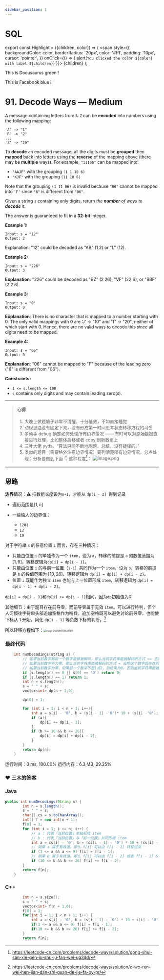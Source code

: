 ```yaml
---
sidebar_position: 1
---
```


# SQL

export const Highlight = ({children, color}) => (
<span
style={{
      backgroundColor: color,
      borderRadius: '20px',
      color: '#fff',
      padding: '10px',
      cursor: 'pointer',
    }}
onClick={() => {
alert(`You clicked the color ${color} with label ${children}`)
}}>
{children}
</span>
);

This is <Highlight color="#25c2a0">Docusaurus green</Highlight> !

This is <Highlight color="#1877F2">Facebook blue</Highlight> !

# 91. Decode Ways — Medium

A message containing letters from `A-Z` can be **encoded** into numbers using the following mapping:

```
'A' -> "1"
'B' -> "2"
...
'Z' -> "26"
```

To **decode** an encoded message, all the digits must be **grouped** then **mapped** back into letters using the **reverse** of the mapping above (there may be **multiple** ways). For example, `"11106"` can be mapped into:

- `"AAJF"` with the grouping `(1 1 10 6)`
- `"KJF"` with the grouping `(11 10 6)`

Note that the grouping `(1 11 06)` is invalid because `"06"` cannot be mapped into `'F'` since `"6"` is different from `"06"`.

Given a string `s` containing only digits, return _the **number** of ways to **decode** it_.

The answer is guaranteed to fit in a **32-bit** integer.

**Example 1:**

```
Input: s = "12"
Output: 2
```

Explanation: "12" could be decoded as "AB" (1 2) or "L" (12).

**Example 2:**

```
Input: s = "226"
Output: 3
```

**Explanation**: "226" could be decoded as "BZ" (2 26), "VF" (22 6), or "BBF" (2 2 6).

**Example 3:**

```
Input: s = "0"
Output: 0
```

**Explanation**: There is no character that is mapped to a number starting with 0.
The only valid mappings with 0 are 'J' -> "10" and 'T' -> "20", neither of which start with 0.
Hence, there are no valid ways to decode this since all digits need to be mapped.

**Example 4:**

```
Input: s = "06"
Output: 0
```

**Explanation**: "06" cannot be mapped to "F" because of the leading zero ("6" is different from "06").

**Constraints:**

- `1 <= s.length <= 100`
- `s` contains only digits and may contain leading zero(s).

---

> #### 心得
>
> 1. 大晚上做题脑子非常不清醒，十分低效，不如直接睡觉
> 2. 动规思路没有固定下来，没有形成第一时间思考状态转移方程的习惯
> 3. 多动手 debug 确定如何处理所有边界情况 —— 有时可以对原始数据直接进行处理，比如整体后移或者 copy 到新数组上
> 4. 三叶大佬 yyds。“算法只能不断地刷题，总结，没有捷径的。”
> 5. 类似的题目（需要格外注意边界情况）要列清楚所有边界情况，分点处理；分析要做到下面 👇 这种程度[^1]：
>    ![image.png](https://pic.leetcode-cn.com/c09dc70d3085792b2b8417843e297f6841fd12f921b0e4fe28a2c4a8dc86dd1e-image.png)

---

## 思路

**边界**情况：⚠️ 把数组长度设为`n+1`，才能从 `dp[i - 2] `得到记录

- 遍历范围是$[1, n]$

- 一些恼人的边界值：
  - `1201`
  - `12`
  - `10`

对于字符串 `s` 的任意位置 `i` 而言，存在三种情况：

- 只能由位置 `i` 的单独作为一个 `item`，设为 `a`，转移的前提是 `a` 的数值范围为 $[1,9]$，转移逻辑为`dp[i] = dp[i - 1]`。
- 只能由位置 `i` 的与前一位置（`i-1`）共同作为一个 `item`，设为 `b`，转移的前提是 `b` 的数值范围为 $[10,26]$，转移逻辑为 `dp[i] = dp[i] + dp[i - 2]`。
- 位置 `i` 既能作为独立 `item` 也能与上一位置形成 `item`，转移逻辑为 `dp[i] = dp[i - 1] + dp[i - 2]`。

`dp[i] = dp[i - 1]`和`dp[i] += dp[i - 1]`相同，因为`dp`初始值为$0$.

其他细节：由于题目存在前导零，而前导零属于无效 `item`。可以进行特判，但个人习惯往字符串头部追加空格作为哨兵，追加空格既可以避免讨论前导零，也能使下标从 1 开始，简化 `dp[i - 1]` 等负数下标的判断。[^2]

所以转移方程如下：<img src="https://tva1.sinaimg.cn/large/008i3skNgy1gr3friwtdoj30h603sdg4.jpg" alt="image-20210601134331411" style="zoom:50%;" />

### 最终代码

```C++
    int numDecodings(string s) {
        // 如果当前数字和前一个数字能够被解码，那么当前字符串能被解码的方式 >= 去除这两个数字后存在的解码方式数量 If the current number and previous number can be mapped, then res can incorporate the number of ways previous number can be mapped (dp[i - 2])
        // 如果当前数字不为零，那么当前字符串能被解码的方式 = 去除这个数字后存在的解码方式数量
        // 如果当前数字为零，如果前一个数字不是1或2，则结果为0，否则当前字符串能被解码的方式 = 去除这个数字后存在的解码方式数量
        if (s.length() == 0 || s[0] == '0') return 0;
        if (s.length() == 1) return 1;
        int n = s.length();
        s = " " + s;
        vector<int> dp(n + 1,0);

        dp[0] = 1;

        for (int i = 1; i < n + 1; i++){
            int a = s[i] - '0', b = (s[i - 1] -'0')* 10 + (s[i] -'0');
            if (a){
                dp[i] += dp[i - 1];
            }
            if (b >= 10 && b <= 26){
                dp[i] = dp[i] + dp[i - 2];
            }
        }
        return dp[n];
    }
```

运行时间：0 ms, 100.00% 运行内存：6.3 MB, 29.25%

### ❤️ 三木的答案

### Java

```Java
public int numDecodings(String s) {
        int n = s.length();
        s = " " + s;
        char[] cs = s.toCharArray();
        int[] f = new int[n + 1];
        f[0] = 1;
        for (int i = 1; i <= n; i++) {
            // a : 代表「当前位置」单独形成 item
            // b : 代表「当前位置」与「前一位置」共同形成 item
            int a = cs[i] - '0', b = (cs[i - 1] - '0') * 10 + (cs[i] - '0');
            // 如果 a 属于有效值，那么 f[i] 可以由 f[i - 1] 转移过来
            if (1 <= a && a <= 9) f[i] = f[i - 1];
            // 如果 b 属于有效值，那么 f[i] 可以由 f[i - 2] 或者 f[i - 1] & f[i - 2] 转移过来
            if (10 <= b && b <= 26) f[i] += f[i - 2];
        }
        return f[n];
    }
```

### C++

```C++
        int n = s.size();
        s = " " + s;
        vector<int> f(n + 1,0);
        f[0] = 1;
        for(int i = 1; i < n + 1; i++) {
            int a = s[i] - '0', b = (s[i - 1] - '0') * 10 + s[i] - '0';
            if(1 <= a && a <= 9) f[i] = f[i - 1];
            if(10 <= b && b <= 26) f[i] += f[i - 2];
        }
        return f[n];
```

[^1]: https://leetcode-cn.com/problems/decode-ways/solution/gong-shui-san-xie-gen-ju-shu-ju-fan-wei-ug3dd/
[^2]: https://leetcode-cn.com/problems/decode-ways/solution/c-wo-ren-wei-hen-jian-dan-zhi-guan-de-jie-fa-by-pr/
